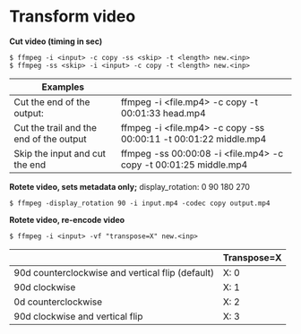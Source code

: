 Transform video
====

**Cut video (timing in sec)**

    $ ffmpeg -i <input> -c copy -ss <skip> -t <length> new.<inp>
    $ ffmpeg -ss <skip> -i <input> -c copy -t <length> new.<inp>

|Examples||
|-|-|
| Cut the end of the output: | ffmpeg -i <file.mp4> -c copy -t 00:01:33 head.mp4
| Cut the trail and the end of the output | ffmpeg -i <file.mp4> -c copy -ss 00:00:11 -t 00:01:22 middle.mp4
| Skip the input and cut the end | ffmpeg -ss 00:00:08 -i <file.mp4> -c copy -t 00:01:25 middle.mp4

**Rotete video, sets metadata only;** display_rotation: 0 90 180 270

    $ ffmpeg -display_rotation 90 -i input.mp4 -codec copy output.mp4

 **Rotete video, re-encode video**
 
    $ ffmpeg -i <input> -vf "transpose=X" new.<inp>
|| Transpose=X |
|-|-|
| 90d counterclockwise and vertical flip (default)| X: 0 |
| 90d clockwise                                   | X: 1 |
| 0d counterclockwise                             | X: 2 |
| 90d clockwise and vertical flip                 | X: 3 |

